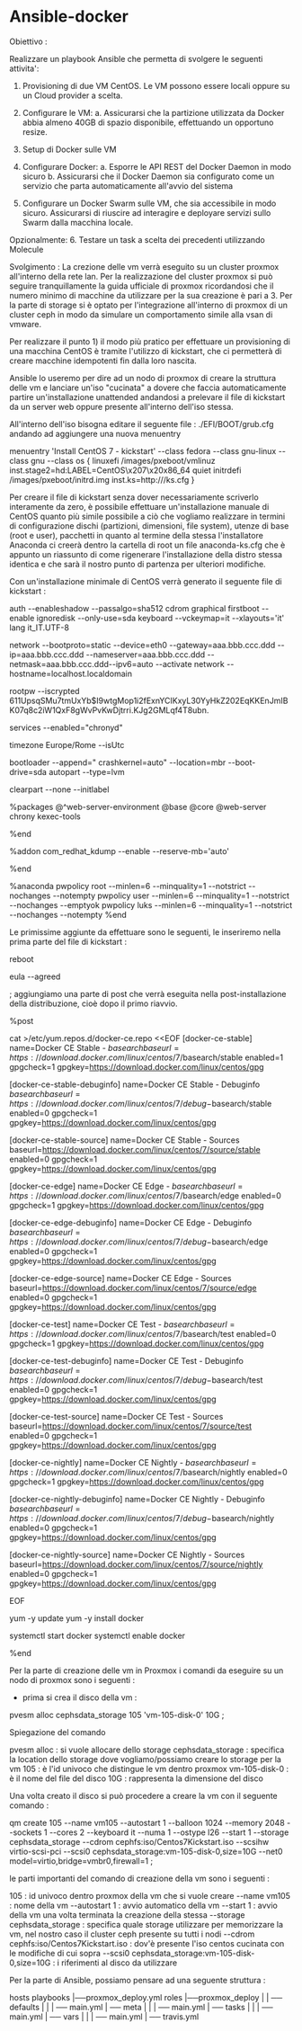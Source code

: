 # Ansible-docker

Obiettivo : 

Realizzare un playbook Ansible che permetta di svolgere le seguenti attivita':

1. Provisioning di due VM CentOS. Le VM possono essere locali oppure su un
Cloud provider a scelta.

2. Configurare le VM:
a. Assicurarsi che la partizione utilizzata da Docker abbia almeno 40GB di
spazio disponibile, effettuando un opportuno resize.

3. Setup di Docker sulle VM

4. Configurare Docker:
a. Esporre le API REST del Docker Daemon in modo sicuro
b. Assicurarsi che il Docker Daemon sia configurato come un servizio che
parta automaticamente all'avvio del sistema

5. Configurare un Docker Swarm sulle VM, che sia accessibile in modo sicuro.
Assicurarsi di riuscire ad interagire e deployare servizi sullo Swarm dalla
macchina locale.

Opzionalmente:
6. Testare un task a scelta dei precedenti utilizzando Molecule

Svolgimento : 
La crezione delle vm verrà eseguito su un cluster proxmox all'interno della rete lan.
Per la realizzazione del cluster proxmox si può seguire tranquillamente la guida ufficiale di proxmox ricordandosi che il numero minimo di macchine da utilizzare per la sua creazione è pari a 3.
Per la parte di storage si è optato per l'integrazione all'interno di proxmox di un cluster ceph in modo da simulare un comportamento simile alla vsan di vmware.

Per realizzare il punto 1) il modo più pratico per effettuare un provisioning di una macchina CentOS è tramite l'utilizzo di kickstart,
che ci permetterà di creare macchine idempotenti fin dalla loro nascita.

Ansible lo useremo per dire ad un nodo di proxmox di creare la struttura delle vm e lanciare un'iso "cucinata" a dovere che faccia automaticamente partire un'installazione unattended andandosi a prelevare il file di kickstart da un server web oppure presente all'interno dell'iso stessa.

All'interno dell'iso bisogna editare il seguente file : ./EFI/BOOT/grub.cfg andando ad aggiungere una nuova menuentry

menuentry 'Install CentOS 7 - kickstart' --class fedora --class gnu-linux --class gnu --class os {
	linuxefi /images/pxeboot/vmlinuz inst.stage2=hd:LABEL=CentOS\x207\x20x86_64 quiet
	initrdefi /images/pxeboot/initrd.img inst.ks=http://<ipserverweb>/ks.cfg
}

Per creare il file di kickstart senza dover necessariamente scriverlo interamente da zero,
è possibile effettuare un'installazione manuale di CentOS quanto più simile possibile a ciò che vogliamo realizzare in termini di configurazione dischi (partizioni, dimensioni, file system), utenze di base (root e user), pacchetti in quanto al termine della stessa l'installatore Anaconda ci creerà dentro la cartella di root un file anaconda-ks.cfg che è appunto un riassunto di come rigenerare l'installazione della distro stessa identica e che sarà il nostro punto di partenza per ulteriori modifiche.

Con un'installazione minimale di CentOS verrà generato il seguente file di kickstart : 

auth --enableshadow --passalgo=sha512
cdrom
graphical
firstboot --enable
ignoredisk --only-use=sda
keyboard --vckeymap=it --xlayouts='it'
lang it_IT.UTF-8

network  --bootproto=static --device=eth0 --gateway=aaa.bbb.ccc.ddd --ip=aaa.bbb.ccc.ddd --nameserver=aaa.bbb.ccc.ddd --netmask=aaa.bbb.ccc.ddd--ipv6=auto --activate
network  --hostname=localhost.localdomain

rootpw --iscrypted $6$11UpsqSMu7tmUxYb$I9wtgMop1i2fExnYCIKxyL30YyHkZ202EqKKEnJmIBK07q8c2iW1QxF8gWvPvKwDjtrri.KJg2GMLqf4T8ubn.

services --enabled="chronyd"

timezone Europe/Rome --isUtc


bootloader --append=" crashkernel=auto" --location=mbr --boot-drive=sda
autopart --type=lvm

clearpart --none --initlabel

%packages
@^web-server-environment
@base
@core
@web-server
chrony
kexec-tools

%end

%addon com_redhat_kdump --enable --reserve-mb='auto'

%end

%anaconda
pwpolicy root --minlen=6 --minquality=1 --notstrict --nochanges --notempty
pwpolicy user --minlen=6 --minquality=1 --notstrict --nochanges --emptyok
pwpolicy luks --minlen=6 --minquality=1 --notstrict --nochanges --notempty
%end



Le primissime aggiunte da effettuare sono le seguenti, le inseriremo nella prima parte del file di kickstart : 

reboot

eula --agreed

; aggiungiamo una parte di post che verrà eseguita nella post-installazione della distribuzione, cioè dopo il primo riavvio.

%post

cat >/etc/yum.repos.d/docker-ce.repo <<EOF
[docker-ce-stable]
name=Docker CE Stable - $basearch
baseurl=https://download.docker.com/linux/centos/7/$basearch/stable
enabled=1
gpgcheck=1
gpgkey=https://download.docker.com/linux/centos/gpg

[docker-ce-stable-debuginfo]
name=Docker CE Stable - Debuginfo $basearch
baseurl=https://download.docker.com/linux/centos/7/debug-$basearch/stable
enabled=0
gpgcheck=1
gpgkey=https://download.docker.com/linux/centos/gpg

[docker-ce-stable-source]
name=Docker CE Stable - Sources
baseurl=https://download.docker.com/linux/centos/7/source/stable
enabled=0
gpgcheck=1
gpgkey=https://download.docker.com/linux/centos/gpg

[docker-ce-edge]
name=Docker CE Edge - $basearch
baseurl=https://download.docker.com/linux/centos/7/$basearch/edge
enabled=0
gpgcheck=1
gpgkey=https://download.docker.com/linux/centos/gpg

[docker-ce-edge-debuginfo]
name=Docker CE Edge - Debuginfo $basearch
baseurl=https://download.docker.com/linux/centos/7/debug-$basearch/edge
enabled=0
gpgcheck=1
gpgkey=https://download.docker.com/linux/centos/gpg

[docker-ce-edge-source]
name=Docker CE Edge - Sources
baseurl=https://download.docker.com/linux/centos/7/source/edge
enabled=0
gpgcheck=1
gpgkey=https://download.docker.com/linux/centos/gpg

[docker-ce-test]
name=Docker CE Test - $basearch
baseurl=https://download.docker.com/linux/centos/7/$basearch/test
enabled=0
gpgcheck=1
gpgkey=https://download.docker.com/linux/centos/gpg

[docker-ce-test-debuginfo]
name=Docker CE Test - Debuginfo $basearch
baseurl=https://download.docker.com/linux/centos/7/debug-$basearch/test
enabled=0
gpgcheck=1
gpgkey=https://download.docker.com/linux/centos/gpg

[docker-ce-test-source]
name=Docker CE Test - Sources
baseurl=https://download.docker.com/linux/centos/7/source/test
enabled=0
gpgcheck=1
gpgkey=https://download.docker.com/linux/centos/gpg

[docker-ce-nightly]
name=Docker CE Nightly - $basearch
baseurl=https://download.docker.com/linux/centos/7/$basearch/nightly
enabled=0
gpgcheck=1
gpgkey=https://download.docker.com/linux/centos/gpg

[docker-ce-nightly-debuginfo]
name=Docker CE Nightly - Debuginfo $basearch
baseurl=https://download.docker.com/linux/centos/7/debug-$basearch/nightly
enabled=0
gpgcheck=1
gpgkey=https://download.docker.com/linux/centos/gpg

[docker-ce-nightly-source]
name=Docker CE Nightly - Sources
baseurl=https://download.docker.com/linux/centos/7/source/nightly
enabled=0
gpgcheck=1
gpgkey=https://download.docker.com/linux/centos/gpg

EOF

yum -y update
yum -y install docker

systemctl start docker
systemctl enable docker

%end



Per la parte di creazione delle vm in Proxmox i comandi da eseguire su un nodo di proxmox sono i seguenti : 

- prima si crea il disco della vm : 

pvesm alloc cephsdata_storage 105 'vm-105-disk-0' 10G ;

Spiegazione del comando 

pvesm alloc : si vuole allocare dello storage
cephsdata_storage : specifica la location dello storage dove vogliamo/possiamo creare lo storage per la vm
105 : è l'id univoco che distingue le vm dentro proxmox
vm-105-disk-0 : è il nome del file del disco
10G : rappresenta la dimensione del disco

Una volta creato il disco si può procedere a creare la vm con il seguente comando : 

qm create 105 --name vm105 --autostart 1 --balloon 1024 --memory 2048 --sockets 1 --cores 2 --keyboard it --numa 1 --ostype l26 --start 1 --storage cephsdata_storage --cdrom cephfs:iso/Centos7Kickstart.iso --scsihw virtio-scsi-pci --scsi0 cephsdata_storage:vm-105-disk-0,size=10G --net0 model=virtio,bridge=vmbr0,firewall=1 ;

le parti importanti del comando di creazione della vm sono i seguenti : 

105 : id univoco dentro proxmox della vm che si vuole creare
--name vm105 : nome della vm
--autostart 1 : avvio automatico della vm
--start 1 : avvio della vm una volta terminata la creazione della stessa
--storage cephsdata_storage : specifica quale storage utilizzare per memorizzare la vm, nel nostro caso il cluster ceph presente su tutti i nodi
--cdrom cephfs:iso/Centos7Kickstart.iso : dov'è presente l'iso centos cucinata con le modifiche di cui sopra
--scsi0 cephsdata_storage:vm-105-disk-0,size=10G : i riferimenti al disco da utilizzare



Per la parte di Ansible,
possiamo pensare ad una seguente struttura : 

hosts
playbooks
|──proxmox_deploy.yml
roles
|──proxmox_deploy
|
| ── defaults
| |
| ── main.yml
| ── meta
| |
| ── main.yml
| ── tasks
| |
| ── main.yml
| ── vars
| |
| ── main.yml
| ── travis.yml

